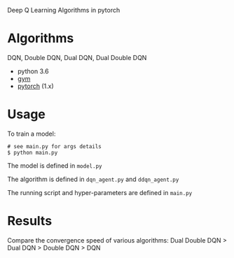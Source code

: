 Deep Q Learning Algorithms in pytorch

# Algorithms

DQN, Double DQN, Dual DQN, Dual Double DQN 

- python 3.6
- [gym](https://github.com/openai/gym#installation)
- [pytorch](https://github.com/pytorch/pytorch#from-source) (1.x)

# Usage

To train a model:

```
# see main.py for args details
$ python main.py 

```

The model is defined in `model.py`

The algorithm is defined in `dqn_agent.py` and `ddqn_agent.py`

The running script and hyper-parameters are defined in `main.py`

# Results

Compare the convergence speed of various algorithms: Dual Double DQN > Dual DQN > Double DQN > DQN




